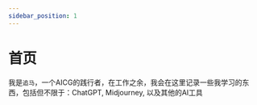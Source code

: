 ```yaml
---
sidebar_position: 1
---
```


# 首页

我是`追马`，一个AICG的践行者，在工作之余，我会在这里记录一些我学习的东西，包括但不限于：ChatGPT, Midjourney, 以及其他的AI工具
